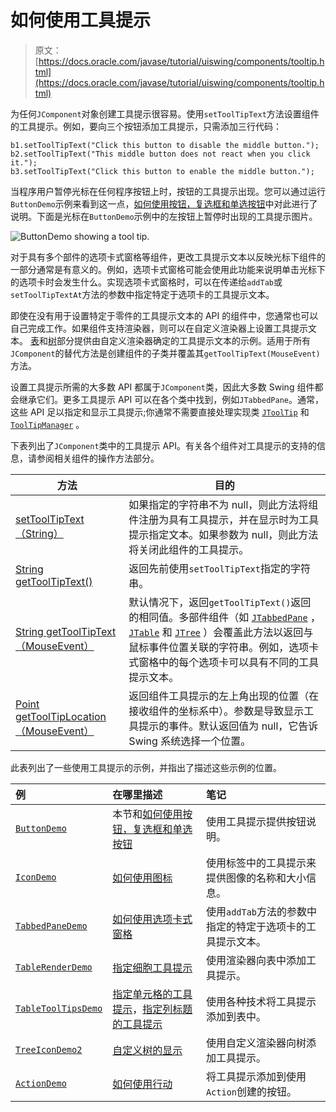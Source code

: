 # 如何使用工具提示

> 原文： [https://docs.oracle.com/javase/tutorial/uiswing/components/tooltip.html](https://docs.oracle.com/javase/tutorial/uiswing/components/tooltip.html)

为任何`JComponent`对象创建工具提示很容易。使用`setToolTipText`方法设置组件的工具提示。例如，要向三个按钮添加工具提示，只需添加三行代码：

```
b1.setToolTipText("Click this button to disable the middle button.");
b2.setToolTipText("This middle button does not react when you click it.");
b3.setToolTipText("Click this button to enable the middle button.");

```

当程序用户暂停光标在任何程序按钮上时，按钮的工具提示出现。您可以通过运行`ButtonDemo`示例来看到这一点，[如何使用按钮，复选框和单选按钮](button.html)中对此进行了说明。下面是光标在`ButtonDemo`示例中的左按钮上暂停时出现的工具提示图片。

![ButtonDemo showing a tool tip.](img/4854949b22d62641a604a55954910d16.jpg)

对于具有多个部件的选项卡式窗格等组件，更改工具提示文本以反映光标下组件的一部分通常是有意义的。例如，选项卡式窗格可能会使用此功能来说明单击光标下的选项卡时会发生什么。实现选项卡式窗格时，可以在传递给`addTab`或`setToolTipTextAt`方法的参数中指定特定于选项卡的工具提示文本。

即使在没有用于设置特定于零件的工具提示文本的 API 的组件中，您通常也可以自己完成工作。如果组件支持渲染器，则可以在自定义渲染器上设置工具提示文本。 [表](table.html)和[树](tree.html)部分提供由自定义渲染器确定的工具提示文本的示例。适用于所有`JComponent`的替代方法是创建组件的子类并覆盖其`getToolTipText(MouseEvent)`方法。

设置工具提示所需的大多数 API 都属于`JComponent`类，因此大多数 Swing 组件都会继承它们。更多工具提示 API 可以在各个类中找到，例如`JTabbedPane`。通常，这些 API 足以指定和显示工具提示;你通常不需要直接处理实现类 [`JToolTip`](https://docs.oracle.com/javase/8/docs/api/javax/swing/JToolTip.html) 和 [`ToolTipManager`](https://docs.oracle.com/javase/8/docs/api/javax/swing/ToolTipManager.html) 。

下表列出了`JComponent`类中的工具提示 API。有关各个组件对工具提示的支持的信息，请参阅相关组件的操作方法部分。


| 方法 | 目的 |
| --- | --- |
| [setToolTipText（String）](https://docs.oracle.com/javase/8/docs/api/javax/swing/JComponent.html#setToolTipText-java.lang.String-) | 如果指定的字符串不为 null，则此方法将组件注册为具有工具提示，并在显示时为工具提示指定文本。如果参数为 null，则此方法将关闭此组件的工具提示。 |
| [String getToolTipText()](https://docs.oracle.com/javase/8/docs/api/javax/swing/JComponent.html#getToolTipText--) | 返回先前使用`setToolTipText`指定的字符串。 |
| [String getToolTipText（MouseEvent）](https://docs.oracle.com/javase/8/docs/api/javax/swing/JComponent.html#getToolTipText-java.awt.event.MouseEvent-) | 默认情况下，返回`getToolTipText()`返回的相同值。多部件组件（如 [`JTabbedPane`](tabbedpane.html) ， [`JTable`](table.html) 和 [`JTree`](tree.html) ）会覆盖此方法以返回与鼠标事件位置关联的字符串。例如，选项卡式窗格中的每个选项卡可以具有不同的工具提示文本。 |
| [Point getToolTipLocation（MouseEvent）](https://docs.oracle.com/javase/8/docs/api/javax/swing/JComponent.html#getToolTipLocation-java.awt.event.MouseEvent-) | 返回组件工具提示的左上角出现的位置（在接收组件的坐标系中）。参数是导致显示工具提示的事件。默认返回值为 null，它告诉 Swing 系统选择一个位置。 |

此表列出了一些使用工具提示的示例，并指出了描述这些示例的位置。

| 例 | 在哪里描述 | 笔记 |
| :-- | :-- | :-- |
| [`ButtonDemo`](../examples/components/index.html#ButtonDemo) | 本节和[如何使用按钮，复选框和单选按钮](button.html) | 使用工具提示提供按钮说明。 |
| [`IconDemo`](../examples/components/index.html#IconDemo) | [如何使用图标](../components/icon.html) | 使用标签中的工具提示来提供图像的名称和大小信息。 |
| [`TabbedPaneDemo`](../examples/components/index.html#TabbedPaneDemo) | [如何使用选项卡式窗格](tabbedpane.html) | 使用`addTab`方法的参数中指定的特定于选项卡的工具提示文本。 |
| [`TableRenderDemo`](../examples/components/index.html#TableRenderDemo) | [指定细胞工具提示](table.html#celltooltip) | 使用渲染器向表中添加工具提示。 |
| [`TableToolTipsDemo`](../examples/components/index.html#TableToolTipsDemo) | [指定单元格的工具提示](table.html#celltooltip)，[指定列标题的工具提示](table.html#headertooltip) | 使用各种技术将工具提示添加到表中。 |
| [`TreeIconDemo2`](../examples/components/index.html#TreeIconDemo2) | [自定义树的显示](tree.html#display) | 使用自定义渲染器向树添加工具提示。 |
| [`ActionDemo`](../examples/misc/index.html#ActionDemo) | [如何使用行动](../misc/action.html) | 将工具提示添加到使用`Action`创建的按钮。 |